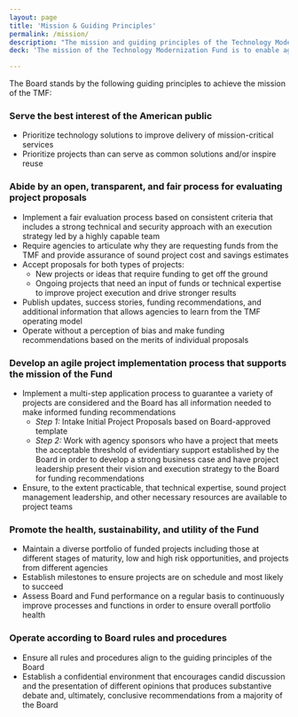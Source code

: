 ```yaml
---
layout: page
title: 'Mission & Guiding Principles'
permalink: /mission/
description: "The mission and guiding principles of the Technology Modernization Fund."
deck: 'The mission of the Technology Modernization Fund is to enable agencies to reimagine and transform the way they use technology to deliver their mission and services to the American public in an effective, efficient, and secure manner.'

---
```


The Board stands by the following guiding principles to achieve the mission of the TMF:

### Serve the best interest of the American public
- Prioritize technology solutions to improve delivery of mission-critical services
- Prioritize projects than can serve as common solutions and/or inspire reuse

### Abide by an open, transparent, and fair process for evaluating project proposals
- Implement a fair evaluation process based on consistent criteria that includes a strong technical and security approach with an execution strategy led by a highly capable team
- Require agencies to articulate why they are requesting funds from the TMF and provide assurance of sound project cost and savings estimates
- Accept proposals for both types of projects:
  - New projects or ideas that require funding to get off the ground
  - Ongoing projects that need an input of funds or technical expertise to improve project execution and drive stronger results
- Publish updates, success stories, funding recommendations, and additional information that allows agencies to learn from the TMF operating model
- Operate without a perception of bias and make funding recommendations based on the merits of individual proposals

### Develop an agile project implementation process that supports the mission of the Fund
- Implement a multi-step application process to guarantee a variety of projects are considered and the Board has all information needed to make informed funding recommendations
  - _Step 1:_ Intake Initial Project Proposals based on Board-approved template
  - _Step 2:_ Work with agency sponsors who have a project that meets the acceptable threshold of evidentiary support established by the Board in order to develop a strong business case and have project leadership present their vision and execution strategy to the Board for funding recommendations
- Ensure, to the extent practicable, that technical expertise, sound project management leadership, and other necessary resources are available to project teams

### Promote the health, sustainability, and utility of the Fund
- Maintain a diverse portfolio of funded projects including those at different stages of maturity, low and high risk opportunities, and projects from different agencies
- Establish milestones to ensure projects are on schedule and most likely to succeed
- Assess Board and Fund performance on a regular basis to continuously improve processes and functions in order to ensure overall portfolio health

### Operate according to Board rules and procedures
- Ensure all rules and procedures align to the guiding principles of the Board
- Establish a confidential environment that encourages candid discussion and the presentation of different opinions that produces substantive debate and, ultimately, conclusive recommendations from a majority of the Board
